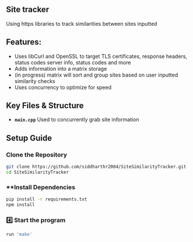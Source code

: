 ## **Site tracker** 
Using https libraries to track similarities between sites inputted

## **Features:**
- Uses libCurl and OpenSSL to target TLS certificates, response headers, status codes server info, status codes and more
- Adds information into a matrix storage 
- (in progress) matrix will sort and group sites based on user inputted similarity checks
- Uses concurrency to optimize for speed 

##  **Key Files & Structure**  
- **`main.cpp`**  Used to concurrently grab site information 

##  **Setup Guide**  
### Clone the Repository  
```bash  
git clone https://github.com/siddharthr2004/SiteSimilarityTracker.git  
cd SiteSimilarityTracker  
```  

###  **Install Dependencies  
```bash  
pip install -r requirements.txt  
npm install  
```  

### 4️⃣ Start the program  
```bash  
run 'make'
```  
